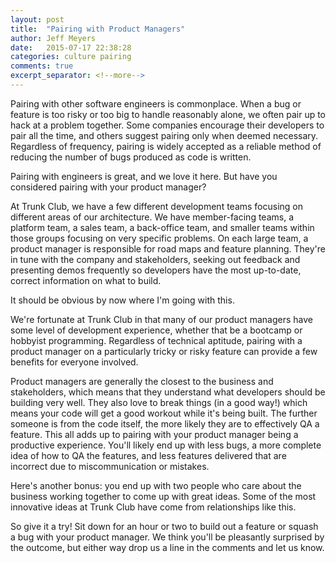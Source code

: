 ```yaml
---
layout: post
title:  "Pairing with Product Managers"
author: Jeff Meyers
date:   2015-07-17 22:38:28
categories: culture pairing
comments: true
excerpt_separator: <!--more-->
---
```


Pairing with other software engineers is commonplace. When a bug or feature is too risky or too big to handle reasonably alone, we often pair up to hack at a problem together. Some companies encourage their developers to pair all the time, and others suggest pairing only when deemed necessary. Regardless of frequency, pairing is widely accepted as a reliable method of reducing the number of bugs produced as code is written.

Pairing with engineers is great, and we love it here. But have you considered pairing with your product manager?

<!--more-->

At Trunk Club, we have a few different development teams focusing on different areas of our architecture. We have member-facing teams, a platform team, a sales team, a back-office team, and smaller teams within those groups focusing on very specific problems. On each large team, a product manager is responsible for road maps and feature planning. They're in tune with the company and stakeholders, seeking out feedback and presenting demos frequently so developers have the most up-to-date, correct information on what to build.

It should be obvious by now where I'm going with this.

We're fortunate at Trunk Club in that many of our product managers have some level of development experience, whether that be a bootcamp or hobbyist programming. Regardless of technical aptitude, pairing with a product manager on a particularly tricky or risky feature can provide a few benefits for everyone involved.

Product managers are generally the closest to the business and stakeholders, which means that they understand what developers should be building very well. They also love to break things (in a good way!) which means your code will get a good workout while it's being built. The further someone is from the code itself, the more likely they are to effectively QA a feature. This all adds up to pairing with your product manager being a productive experience. You'll likely end up with less bugs, a more complete idea of how to QA the features, and less features delivered that are incorrect due to miscommunication or mistakes.

Here's another bonus: you end up with two people who care about the business working together to come up with great ideas. Some of the most innovative ideas at Trunk Club have come from relationships like this.

So give it a try! Sit down for an hour or two to build out a feature or squash a bug with your product manager. We think you'll be pleasantly surprised by the outcome, but either way drop us a line in the comments and let us know.
